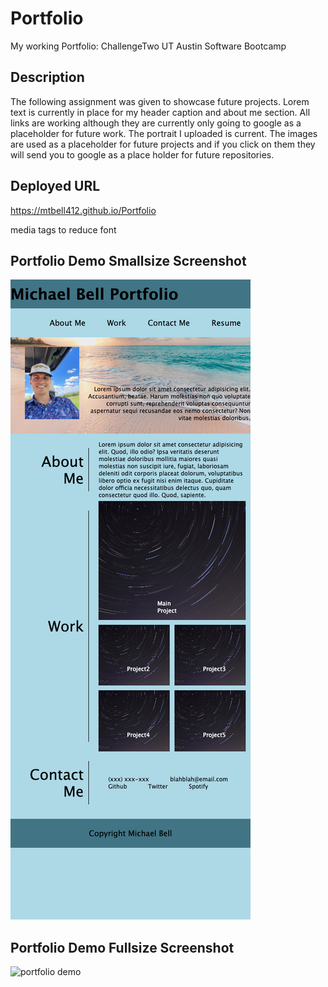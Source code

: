 # Portfolio
My working Portfolio: ChallengeTwo UT Austin Software Bootcamp

## Description 
The following assignment was given to showcase future projects. Lorem text is currently in place for my header caption and about me section. All links are working although they are currently only going to google as a placeholder for future work. The portrait I uploaded is current. The images are used as a placeholder for future projects and if you click on them they will send you to google as a place holder for future repositories.

## Deployed URL
https://mtbell412.github.io/Portfolio


media tags to reduce font
## Portfolio Demo Smallsize Screenshot
![portfolio demo](./main/images/screenshot.png)

## Portfolio Demo Fullsize Screenshot
![portfolio demo](./main/images/screenshot_full.png)